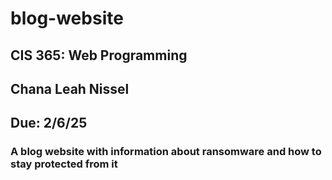# blog-website
## CIS 365: Web Programming
## Chana Leah Nissel
## Due: 2/6/25
### A blog website with information about ransomware and how to stay protected from it
